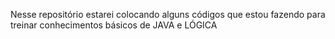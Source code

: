 Nesse repositório estarei colocando alguns códigos que estou fazendo para treinar conhecimentos básicos de JAVA e LÓGICA
